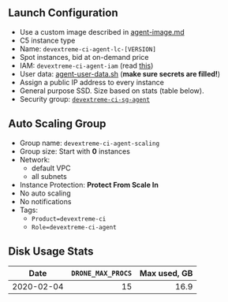 ## Launch Configuration

- Use a custom image described in [agent-image.md](agent-image.md)
- C5 instance type
- Name: `devextreme-ci-agent-lc-[VERSION]`
- Spot instances, bid at on-demand price
- IAM: `devextreme-ci-agent-iam` (read [this](https://web.archive.org/web/20171108183210/https://docs.aws.amazon.com/systems-manager/latest/userguide/systems-manager-access.html#sysman-access-user))
- User data: [agent-user-data.sh](agent-user-data.sh) (**make sure secrets are filled!**)
- Assign a public IP address to every instance
- General purpose SSD. Size based on stats (table below).
- Security group: [`devextreme-ci-sg-agent`](../security-groups.md)

## Auto Scaling Group
- Group name: `devextreme-ci-agent-scaling`
- Group size: Start with **0** instances
- Network:
    - default VPC
    - all subnets
- Instance Protection: **Protect From Scale In**
- No auto scaling
- No notifications
- Tags:
    - `Product=devextreme-ci`
    - `Role=devextreme-ci-agent`

## Disk Usage Stats

| Date        | `DRONE_MAX_PROCS` | Max used, GB |
| ----------- |------------------:| ------------:|
| 2020-02-04  |                15 |         16.9 |
